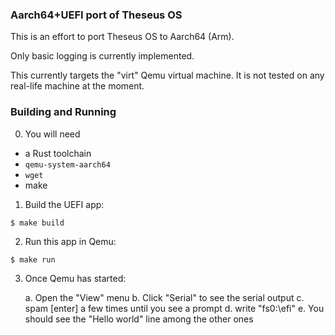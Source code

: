 ### Aarch64+UEFI port of Theseus OS

This is an effort to port Theseus OS to Aarch64 (Arm).

Only basic logging is currently implemented.

This currently targets the "virt" Qemu virtual machine.
It is not tested on any real-life machine at the moment.

### Building and Running

0. You will need

- a Rust toolchain
- `qemu-system-aarch64`
- `wget`
- make

1. Build the UEFI app:

```text
$ make build
```

2. Run this app in Qemu:

```text
$ make run
```

3. Once Qemu has started:

    a. Open the "View" menu
    b. Click "Serial" to see the serial output
    c. spam [enter] a few times until you see a prompt
    d. write "fs0:\efi"
    e. You should see the "Hello world" line among the other ones
